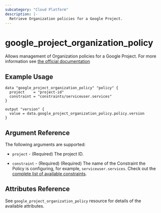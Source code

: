 ```yaml
---
subcategory: "Cloud Platform"
description: |-
  Retrieve Organization policies for a Google Project.
---
```


# google\_project\_organization\_policy

Allows management of Organization policies for a Google Project. For more information see
[the official
documentation](https://cloud.google.com/resource-manager/docs/organization-policy/overview)

## Example Usage

```hcl
data "google_project_organization_policy" "policy" {
  project    = "project-id"
  constraint = "constraints/serviceuser.services"
}

output "version" {
  value = data.google_project_organization_policy.policy.version
}
```

## Argument Reference

The following arguments are supported:

* `project` - (Required) The project ID.

* `constraint` - (Required) (Required) The name of the Constraint the Policy is configuring, for example, `serviceuser.services`. Check out the [complete list of available constraints](https://cloud.google.com/resource-manager/docs/organization-policy/understanding-constraints#available_constraints).


## Attributes Reference

See `google_project_organization_policy` resource for details of the available attributes.

